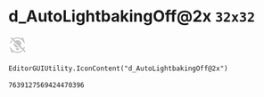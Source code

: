# d_AutoLightbakingOff@2x `32x32`
<img src="/img/d_AutoLightbakingOff@2x.png" width=32 height=32>

``` CSharp
EditorGUIUtility.IconContent("d_AutoLightbakingOff@2x")
```
```
7639127569424470396
```
